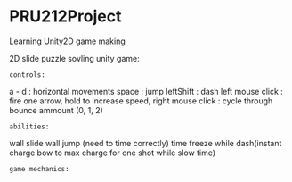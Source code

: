 # PRU212Project
Learning Unity2D game making

2D slide puzzle sovling unity game:

	controls:
a - d : horizontal movements
space : jump
leftShift : dash
left mouse click : fire one arrow, hold to increase speed,
right mouse click : cycle through bounce ammount (0, 1, 2)

	abilities:
wall slide
wall jump (need to time correctly)
time freeze while dash(instant charge bow to max charge for one shot while slow time)

	game mechanics:



